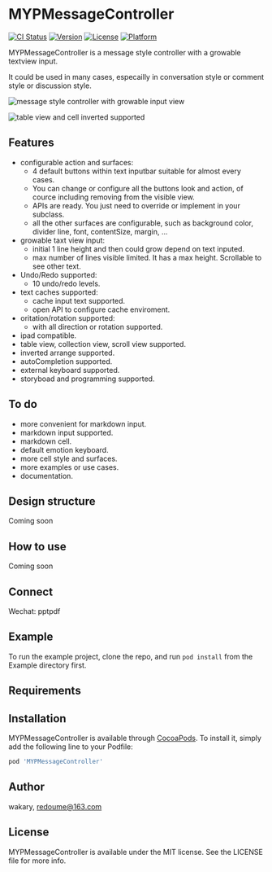 # MYPMessageController

[![CI Status](https://img.shields.io/travis/wakaryry/MYPMessageController.svg?style=flat)](https://travis-ci.org/wakaryry/MYPMessageController)
[![Version](https://img.shields.io/cocoapods/v/MYPMessageController.svg?style=flat)](https://cocoapods.org/pods/MYPMessageController)
[![License](https://img.shields.io/cocoapods/l/MYPMessageController.svg?style=flat)](https://cocoapods.org/pods/MYPMessageController)
[![Platform](https://img.shields.io/cocoapods/p/MYPMessageController.svg?style=flat)](https://cocoapods.org/pods/MYPMessageController)

MYPMessageController is a message style controller with a growable textview input.

It could be used in many cases, especailly in conversation style or comment style or discussion style.

![message style controller with growable input view](https://github.com/wakaryry/MYPMessageController/blob/master/controller.jpg)

![table view and cell inverted supported](https://github.com/wakaryry/MYPMessageController/blob/master/inverted.jpg)

## Features
- configurable action and surfaces: 
    - 4 default buttons within text inputbar suitable for almost every cases.
    - You can change or configure all the buttons look and action, of cource including removing from the visible view.
    - APIs are ready. You just need to override or implement in your subclass.
    - all the other surfaces are configurable, such as background color, divider line, font, contentSize, margin, ...
- growable taxt view input:
    - initial 1 line height and then could grow depend on text inputed.
    - max number of lines visible limited. It has a max height. Scrollable to see other text.
- Undo/Redo supported:
    - 10 undo/redo levels.
- text caches supported:
    - cache input text supported.
    - open API to configure cache enviroment.
- oritation/rotation supported:
    - with all direction or rotation supported.
- ipad compatible.
- table view, collection view, scroll view supported.
- inverted arrange supported.
- autoCompletion supported.
- external keyboard supported.
- storyboad and programming supported.

## To do
- more convenient for markdown input.
- markdown input supported.
- markdown cell.
- default emotion keyboard.
- more cell style and surfaces.
- more examples or use cases.
- documentation.

## Design structure
Coming soon

## How to use
Coming soon

## Connect
Wechat: pptpdf

## Example

To run the example project, clone the repo, and run `pod install` from the Example directory first.

## Requirements

## Installation

MYPMessageController is available through [CocoaPods](https://cocoapods.org). To install
it, simply add the following line to your Podfile:

```ruby
pod 'MYPMessageController'
```

## Author

wakary, redoume@163.com

## License

MYPMessageController is available under the MIT license. See the LICENSE file for more info.
